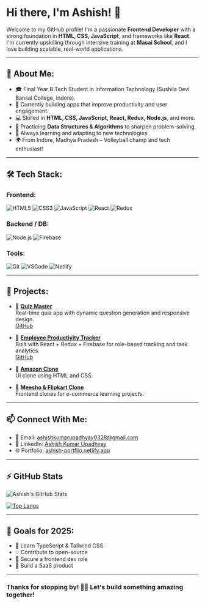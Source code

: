 # Hi there, I'm Ashish! 👋

Welcome to my GitHub profile! I'm a passionate **Frontend Developer** with a strong foundation in **HTML, CSS, JavaScript**, and frameworks like **React**. I'm currently upskilling through intensive training at **Masai School**, and I love building scalable, real-world applications.

---

## 🌟 About Me:

- 🎓 Final Year B.Tech Student in Information Technology (Sushila Devi Bansal College, Indore).
- 🔭 Currently building apps that improve productivity and user engagement.
- 💻 Skilled in **HTML, CSS, JavaScript, React, Redux, Node.js**, and more.
- 🚀 Practicing **Data Structures & Algorithms** to sharpen problem-solving.
- 🧠 Always learning and adapting to new technologies.
- 🌍 From Indore, Madhya Pradesh – Volleyball champ and tech enthusiast!

---

## 🛠️ Tech Stack:

### Frontend:
![HTML5](https://img.shields.io/badge/-HTML5-E34F26?style=flat-square&logo=html5&logoColor=white)
![CSS3](https://img.shields.io/badge/-CSS3-1572B6?style=flat-square&logo=css3&logoColor=white)
![JavaScript](https://img.shields.io/badge/-JavaScript-F7DF1E?style=flat-square&logo=javascript&logoColor=black)
![React](https://img.shields.io/badge/-React-61DAFB?style=flat-square&logo=react&logoColor=black)
![Redux](https://img.shields.io/badge/redux-%23593d88.svg?style=flat-square&logo=redux&logoColor=white)

### Backend / DB:
![Node.js](https://img.shields.io/badge/-Node.js-339933?style=flat-square&logo=node.js&logoColor=white)
![Firebase](https://img.shields.io/badge/firebase-%23039BE5.svg?style=flat-square&logo=firebase&logoColor=white)

### Tools:
![Git](https://img.shields.io/badge/-Git-F05032?style=flat-square&logo=git&logoColor=white)
![VSCode](https://img.shields.io/badge/-VS%20Code-007ACC?style=flat-square&logo=visual-studio-code&logoColor=white)
![Netlify](https://img.shields.io/badge/netlify-%23000000.svg?style=flat-square&logo=netlify&logoColor=#00C7B7)

---

## 🚀 Projects:

- 🔹 [**Quiz Master**](https://quizmaster-20.netlify.app/)  
  Real-time quiz app with dynamic question generation and responsive design.  
  [GitHub](https://github.com/MSDIANOP/QuizMaster)

- 🔹 [**Employee Productivity Tracker**](https://employeetasktrackerapplication.netlify.app/)  
  Built with React + Redux + Firebase for role-based tracking and task analytics.  
  [GitHub](https://github.com/sapna008/3934)

- 🔹 [**Amazon Clone**](https://github.com/Ashish-kumar-upadhyay/clone-amazone)  
  UI clone using HTML and CSS.

- 🔹 [**Meesho & Flipkart Clone**](https://github.com/Ashish-kumar-upadhyay/Clone-Meesho-website)  
  Frontend clones for e-commerce learning projects.

---

## 📫 Connect With Me:

- 📧 Email: [ashishkumarupadhyay0328@gmail.com](mailto:ashishkumarupadhyay0328@gmail.com)
- 💼 LinkedIn: [Ashish Kumar Upadhyay](https://www.linkedin.com/in/ashish-kumar-upadhyay-071499284)
- 🌐 Portfolio: [ashish-portflio.netlify.app](https://ashish-portflio.netlify.app)

---

## ⚡ GitHub Stats

![Ashish's GitHub Stats](https://github-readme-stats.vercel.app/api?username=Ashish-kumar-upadhyay&show_icons=true&theme=radical)

[![Top Langs](https://github-readme-stats.vercel.app/api/top-langs/?username=Ashish-kumar-upadhyay&layout=compact&theme=radical)](https://github.com/anuraghazra/github-readme-stats)

---

## 🚀 Goals for 2025:

- 🌱 Learn TypeScript & Tailwind CSS
- 💡 Contribute to open-source
- 🎯 Secure a frontend dev role
- 🧩 Build a SaaS product

---

### Thanks for stopping by! 👨‍💻 Let's build something amazing together!
